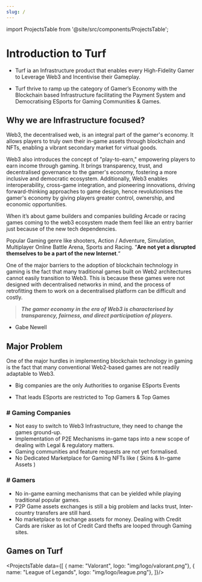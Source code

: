 ```yaml
---
slug: /
---
```


import ProjectsTable from '@site/src/components/ProjectsTable';

# Introduction to Turf

-   Turf ia an Infrastructure product that enables every High-Fidelity Gamer to Leverage Web3 and Incentivise their Gameplay.

-   Turf thrive to ramp up the category of Gamer’s Economy with the Blockchain based Infrastructure facilitating the Payment System and Democratising ESports for Gaming Communities & Games.

## Why we are Infrastructure focused?

Web3, the decentralised web, is an integral part of the gamer's economy. It allows players to truly own their in-game assets through blockchain and NFTs, enabling a vibrant secondary market for virtual goods.

Web3 also introduces the concept of "play-to-earn," empowering players to earn income through gaming. It brings transparency, trust, and decentralised governance to the gamer's economy, fostering a more inclusive and democratic ecosystem. Additionally, Web3 enables interoperability, cross-game integration, and pioneering innovations, driving forward-thinking approaches to game design, hence revolutionises the gamer's economy by giving players greater control, ownership, and economic opportunities.

When it’s about game builders and companies building Arcade or racing games coming to the web3 ecosystem made them feel like an entry barrier just because of the new tech dependencies.

Popular Gaming genre like shooters, Action / Adventure, Simulation, Multiplayer Online Battle Arena, Sports and Racing. “**Are not yet a disrupted themselves to be a part of the new Internet**.“

One of the major barriers to the adoption of blockchain technology in gaming is the fact that many traditional games built on Web2 architectures cannot easily transition to Web3. This is because these games were not designed with decentralised networks in mind, and the process of retrofitting them to work on a decentralised platform can be difficult and costly.

> **_The gamer economy in the era of Web3 is characterised by transparency, fairness, and direct participation of players._**

-   Gabe Newell

## Major Problem

One of the major hurdles in implementing blockchain technology in gaming is the fact that many conventional Web2-based games are not readily adaptable to Web3.

-   Big companies are the only Authorities to organise ESports Events

-   That leads ESports are restricted to Top Gamers & Top Games

### # Gaming Companies

-   Not easy to switch to Web3 Infrastructure, they need to change the games ground-up.
-   Implementation of P2E Mechanisms in-game taps into a new scope of dealing with Legal & regulatory matters.
-   Gaming communities and feature requests are not yet formalised.
-   No Dedicated Marketplace for Gaming NFTs like ( Skins & In-game Assets )

### # Gamers

-   No in-game earning mechanisms that can be yielded while playing traditional popular games.
-   P2P Game assets exchanges is still a big problem and lacks trust, Inter-country transfers are still hard.
-   No marketplace to exchange assets for money. Dealing with Credit Cards are risker as lot of Credit Card thefts are looped through Gaming sites.

## Games on Turf

<ProjectsTable data={[
{ name: "Valorant", logo: "img/logo/valorant.png"},
{ name: "League of Legands", logo: "img/logo/league.png"},
]}/>
